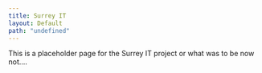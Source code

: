 ```yaml
---
title: Surrey IT
layout: Default
path: "undefined"
---
```


This is a placeholder page for the Surrey IT project or what was to be now not....